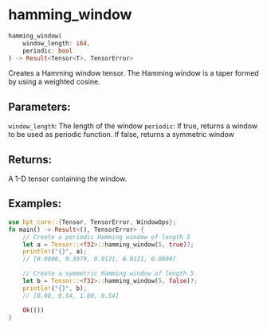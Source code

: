 # hamming_window
```rust
hamming_window(
    window_length: i64,
    periodic: bool
) -> Result<Tensor<T>, TensorError>
```
Creates a Hamming window tensor. The Hamming window is a taper formed by using a weighted cosine.

## Parameters:
`window_length`: The length of the window
`periodic`: If true, returns a window to be used as periodic function. If false, returns a symmetric window

## Returns:
A 1-D tensor containing the window.

## Examples:
```rust
use hpt_core::{Tensor, TensorError, WindowOps};
fn main() -> Result<(), TensorError> {
    // Create a periodic Hamming window of length 5
    let a = Tensor::<f32>::hamming_window(5, true)?;
    println!("{}", a);
    // [0.0800, 0.3979, 0.9121, 0.9121, 0.0800]

    // Create a symmetric Hamming window of length 5
    let b = Tensor::<f32>::hamming_window(5, false)?;
    println!("{}", b);
    // [0.08, 0.54, 1.00, 0.54]

    Ok(())
}
```